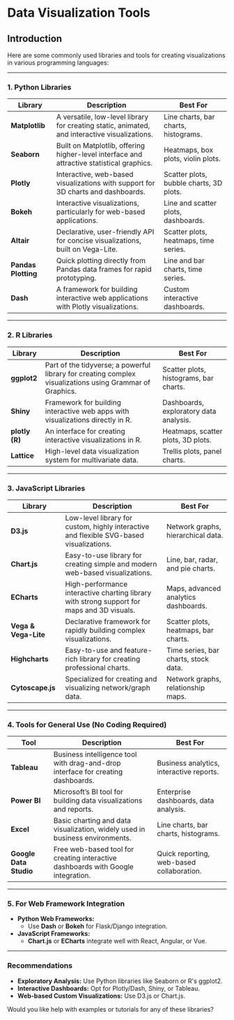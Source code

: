 # Data Visualization Tools

## Introduction

Here are some commonly used libraries and tools for creating visualizations in various programming languages:

---

### **1. Python Libraries**

| **Library**         | **Description**                                                                               | **Best For**                            |
| ------------------- | --------------------------------------------------------------------------------------------- | --------------------------------------- |
| **Matplotlib**      | A versatile, low-level library for creating static, animated, and interactive visualizations. | Line charts, bar charts, histograms.    |
| **Seaborn**         | Built on Matplotlib, offering higher-level interface and attractive statistical graphics.     | Heatmaps, box plots, violin plots.      |
| **Plotly**          | Interactive, web-based visualizations with support for 3D charts and dashboards.              | Scatter plots, bubble charts, 3D plots. |
| **Bokeh**           | Interactive visualizations, particularly for web-based applications.                          | Line and scatter plots, dashboards.     |
| **Altair**          | Declarative, user-friendly API for concise visualizations, built on Vega-Lite.                | Scatter plots, heatmaps, time series.   |
| **Pandas Plotting** | Quick plotting directly from Pandas data frames for rapid prototyping.                        | Line and bar charts, time series.       |
| **Dash**            | A framework for building interactive web applications with Plotly visualizations.             | Custom interactive dashboards.          |

---

### **2. R Libraries**

| **Library**    | **Description**                                                                                          | **Best For**                           |
| -------------- | -------------------------------------------------------------------------------------------------------- | -------------------------------------- |
| **ggplot2**    | Part of the tidyverse; a powerful library for creating complex visualizations using Grammar of Graphics. | Scatter plots, histograms, bar charts. |
| **Shiny**      | Framework for building interactive web apps with visualizations directly in R.                           | Dashboards, exploratory data analysis. |
| **plotly (R)** | An interface for creating interactive visualizations in R.                                               | Heatmaps, scatter plots, 3D plots.     |
| **Lattice**    | High-level data visualization system for multivariate data.                                              | Trellis plots, panel charts.           |

---

### **3. JavaScript Libraries**

| **Library**          | **Description**                                                                            | **Best For**                         |
| -------------------- | ------------------------------------------------------------------------------------------ | ------------------------------------ |
| **D3.js**            | Low-level library for custom, highly interactive and flexible SVG-based visualizations.    | Network graphs, hierarchical data.   |
| **Chart.js**         | Easy-to-use library for creating simple and modern web-based visualizations.               | Line, bar, radar, and pie charts.    |
| **ECharts**          | High-performance interactive charting library with strong support for maps and 3D visuals. | Maps, advanced analytics dashboards. |
| **Vega & Vega-Lite** | Declarative framework for rapidly building complex visualizations.                         | Scatter plots, heatmaps, bar charts. |
| **Highcharts**       | Easy-to-use and feature-rich library for creating professional charts.                     | Time series, bar charts, stock data. |
| **Cytoscape.js**     | Specialized for creating and visualizing network/graph data.                               | Network graphs, relationship maps.   |

---

### **4. Tools for General Use (No Coding Required)**

| **Tool**               | **Description**                                                                  | **Best For**                              |
| ---------------------- | -------------------------------------------------------------------------------- | ----------------------------------------- |
| **Tableau**            | Business intelligence tool with drag-and-drop interface for creating dashboards. | Business analytics, interactive reports.  |
| **Power BI**           | Microsoft’s BI tool for building data visualizations and reports.                | Enterprise dashboards, data analysis.     |
| **Excel**              | Basic charting and data visualization, widely used in business environments.     | Line charts, bar charts, histograms.      |
| **Google Data Studio** | Free web-based tool for creating interactive dashboards with Google integration. | Quick reporting, web-based collaboration. |

---

### **5. For Web Framework Integration**

- **Python Web Frameworks:**
  - Use **Dash** or **Bokeh** for Flask/Django integration.
- **JavaScript Frameworks:**
  - **Chart.js** or **ECharts** integrate well with React, Angular, or Vue.

---

### Recommendations

- **Exploratory Analysis:** Use Python libraries like Seaborn or R's ggplot2.
- **Interactive Dashboards:** Opt for Plotly/Dash, Shiny, or Tableau.
- **Web-based Custom Visualizations:** Use D3.js or Chart.js.

Would you like help with examples or tutorials for any of these libraries?
